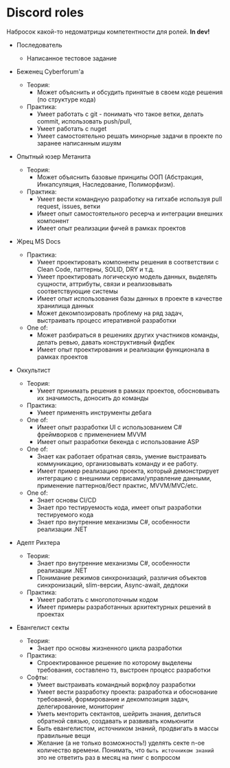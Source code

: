 # Discord roles

Набросок какой-то недоматрицы компетентности для ролей. **In dev!**

- Последователь
  - Написанное тестовое задание

- Беженец Cyberforum'а
  - Теория:
    - Может объяснить и обсудить принятые в своем коде решения (по структуре кода)
  - Практика:
    - Умеет работать с git - понимать что такое ветки, делать commit, использовать push/pull, 
    - Умеет работать с nuget
    - Умеет самостоятельно решать минорные задачи в проекте по заранее написанным ишуям

- Опытный юзер Метанита
  - Теория:
    - Может объяснить базовые принципы ООП (Абстракция, Инкапсуляция, Наследование, Полиморфизм).
  - Практика:
    - Умеет вести командную разработку на гитхабе используя pull request, issues, ветки
    - Имеет опыт самостоятельного ресерча и интеграции внешних компонент
    - Имеет опыт реализации фичей в рамках проектов

- Жрец MS Docs
  - Практика:
    - Умеет проектировать компоненты решения в соответствии с Clean Code, паттерны, SOLID, DRY и т.д.
    - Умеет проектировать логическую модель данных, выделять сущности, аттрибуты, связи и реализовывать соответствующие системы
    - Имеет опыт использования базы данных в проекте в качестве хранилища данных
    - Может декомпозировать проблему на ряд задач, выстраивать процесс итеративной разработки
  - One of:
    - Может разбираться в решениях других участников команды, делать ревью, давать конструктивный фидбек
    - Имеет опыт проектирования и реализации функционала в рамках проектов

- Оккультист
  - Теория:
    - Умеет принимать решения в рамках проектов, обосновывать их значимость, доносить до команды
  - Практика:
    - Умеет применять инструменты дебага
  - One of:
    - Имеет опыт разработки UI с использованием C# фреймворков с применением MVVM
    - Имеет опыт разработки бекенда с использование ASP
  - One of:
    - Знает как работает обратная связь, умение выстраивать коммуникацию, организовывать команду и ее работу.
    - Имеет пример реализацию проекта, который демонстрирует интеграцию с внешними сервисами/управление данными, применение паттернов/бест практис, MVVM/MVC/etc.
  - One of:
    - Знает основы CI/CD
    - Знает про тестируемость кода, имеет опыт разработки тестируемого кода
    - Знает про внутренние механизмы C#, особенности реализации .NET

- Адепт Рихтера
  - Теория:
    - Знает про внутренние механизмы C#, особенности реализации .NET
    - Понимание режимов синхронизаций, различия объектов синхронизаций, slim-версии, Async-await, дедлоки
  - Практика:
    - Умеет работать с многопоточным кодом
    - Имеет примеры разработанных архитектурных решений в проектах

- Евангелист секты
  - Теория:
    - Знает про основы жизненного цикла разработки
  - Практика:
    - Спроектированное решение по которому выделены требования, составлено тз, выстроен процесс разработки
  - Софты:
    - Умеет выстраивать командный воркфлоу разработки
    - Умеет вести разработку проекта: разработка и обоснование требований, формирование и декомпозиция задач, делегированние, мониторинг
    - Уметь менторить сектантов, шейрить знания, делиться обратной связью, создавать и развивать комьюнити
    - Быть евангелистом, источником знаний, продвигать в массы правильные вещи
    - Желание (а не только возможность!) уделять секте n-ое количество времени. Понимать, что `быть источником знаний` это не ответить раз в месяц на пинг с вопросом